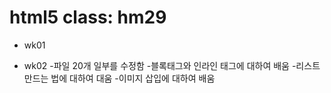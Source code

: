 # html5 class: hm29

- wk01

- wk02
  -파일 20개 일부를 수정함
  -블록태그와 인라인 태그에 대하여 배움
  -리스트 만드는 법에 대하여 대움
  -이미지 삽입에 대하여 배움
